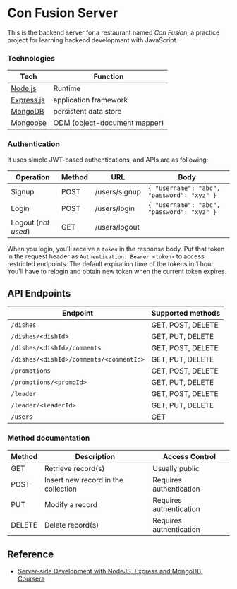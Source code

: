 # Con Fusion Server

This is the backend server for a restaurant named _Con Fusion_,
a practice project for learning backend development with JavaScript.

### Technologies
Tech | Function
--- | ---
[Node.js](https://nodejs.org) | Runtime
[Express.js](https://expressjs.com) | application framework
[MongoDB](https://mongodb.com) | persistent data store
[Mongoose](https://mongoosejs.com) | ODM (object-document mapper)

### Authentication

It uses simple JWT-based authentications, and APIs are as following:

Operation | Method | URL | Body
--- | --- | --- | ---
Signup | POST | /users/signup | `{ "username": "abc", "password": "xyz" }`
Login | POST | /users/login | `{ "username": "abc", "password": "xyz" }`
Logout (_not used_) | GET | /users/logout |

When you login, you'll receive a _`token`_ in the response body.
Put that token in the request header as `Authentication: Bearer <token>` to
access restricted endpoints. The default expiration time of the tokens in 1 hour.
You'll have to relogin and obtain new token when the current token expires.

## API Endpoints

Endpoint | Supported methods
--- | ---
`/dishes` | GET, POST, DELETE
`/dishes/<dishId>` | GET, PUT, DELETE
`/dishes/<dishId>/comments` | GET, POST, DELETE
`/dishes/<dishId>/comments/<commentId>` | GET, PUT, DELETE
`/promotions` | GET, POST, DELETE
`/promotions/<promoId>` | GET, PUT, DELETE
`/leader` | GET, POST, DELETE
`/leader/<leaderId>` | GET, PUT, DELETE
`/users` | GET

### Method documentation

Method | Description | Access Control
--- | --- | ---
GET | Retrieve record(s) | Usually public
POST | Insert new record in the collection | Requires authentication
PUT | Modify a record | Requires authentication
DELETE | Delete record(s) | Requires authentication

## Reference

- [Server-side Development with NodeJS, Express and MongoDB, Coursera](https://www.coursera.org/learn/server-side-nodejs)
